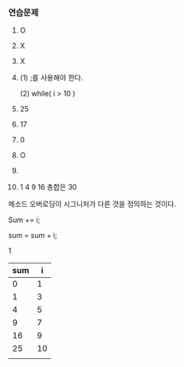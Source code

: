 ### 연습문제

1. O

2. X

3. X

4. (1) ;를 사용해야 한다.

   (2) while( i > 10 )

5. 25

6. 17

7. 0

8. O

9. 

10. 1
    4
    9
    16
    총합은 30

메소드 오버로딩이 시그니처가 다른 것을 정의하는 것이다.

Sum += i;

sum = sum + i;

1

| sum  | i    |
| ---- | ---- |
| 0    | 1    |
| 1    | 3    |
| 4    | 5    |
| 9    | 7    |
| 16   | 9    |
| 25   | 10   |
|      |      |

